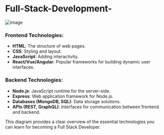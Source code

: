 # Full-Stack-Development-
![image](https://github.com/user-attachments/assets/e7ca790f-7bd2-4167-9217-fe8deead15ce)



### **Frontend Technologies**:
- **HTML**: The structure of web pages.
- **CSS**: Styling and layout.
- **JavaScript**: Adding interactivity.
- **React/Vue/Angular**: Popular frameworks for building dynamic user interfaces.

### **Backend Technologies**:
- **Node.js**: JavaScript runtime for the server-side.
- **Express**: Web application framework for Node.js.
- **Databases (MongoDB, SQL)**: Data storage solutions.
- **APIs (REST, GraphQL)**: Interfaces for communication between frontend and backend.

This diagram provides a clear overview of the essential technologies you can learn for becoming a Full Stack Developer.
